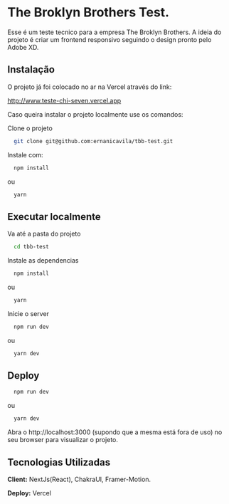 
# The Broklyn Brothers Test.

Esse é um teste tecnico para a empresa The Broklyn Brothers. A ideia do projeto é criar um frontend responsivo seguindo o design pronto pelo Adobe XD.



## Instalação

O projeto já foi colocado no ar na Vercel através do link:

http://www.teste-chi-seven.vercel.app

Caso queira instalar o projeto localmente use os comandos:

Clone o projeto

```bash
  git clone git@github.com:ernanicavila/tbb-test.git
```
Instale com:

```bash
  npm install
```
ou
```bash
  yarn
```

## Executar localmente

Va até a pasta do projeto

```bash
  cd tbb-test
```

Instale as dependencias

```bash
  npm install
```
ou
```bash
  yarn
```
Inicie o server

```bash
  npm run dev
```
ou

```bash
  yarn dev
```
## Deploy

```bash
  npm run dev
```
ou
```bash
  yarn dev
```

Abra o http://localhost:3000 (supondo que a mesma está fora de uso) no seu browser para visualizar o projeto.
## Tecnologias Utilizadas

**Client:** NextJs(React), ChakraUI, Framer-Motion.

**Deploy:** Vercel
